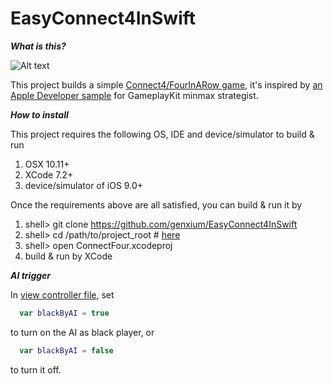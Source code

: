 # EasyConnect4InSwift

***What is this?***

![Alt text](http://7xljmm.dl1.z0.glb.clouddn.com/ConnectFour.png "Game Screenshot")

This project builds a simple [Connect4/FourInARow game](https://en.wikipedia.org/wiki/Connect_Four), it's inspired by [an Apple Developer sample](https://developer.apple.com/library/ios/samplecode/FourInARow) for GameplayKit minmax strategist.

***How to install***

This project requires the following OS, IDE and device/simulator to build & run

1. OSX 10.11+
2. XCode 7.2+
3. device/simulator of iOS 9.0+

Once the requirements above are all satisfied, you can build & run it by 

1. shell> git clone https://github.com/genxium/EasyConnect4InSwift
2. shell> cd /path/to/project_root # [here](https://github.com/genxium/EasyConnect4InSwift)
3. shell> open ConnectFour.xcodeproj
4. build & run by XCode

***AI trigger***

In [view controller file](https://github.com/genxium/EasyConnect4InSwift/blob/master/ConnectFour/GameViewController.swift), set 

```swift
  var blackByAI = true
```

to turn on the AI as black player, or

```swift
  var blackByAI = false
```

to turn it off.
